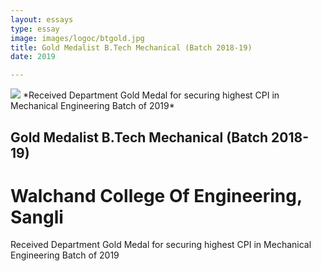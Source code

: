 ```yaml
---
layout: essays  
type: essay
image: images/logoc/btgold.jpg
title: Gold Medalist B.Tech Mechanical (Batch 2018-19) 
date: 2019 

---
```


<img class="ui image" src="{{ site.baseurl }}/images/logoc/btgold.jpg ">
*Received Department Gold Medal for securing highest CPI in Mechanical Engineering Batch of 2019*

## Gold Medalist B.Tech Mechanical (Batch 2018-19)
# Walchand College Of Engineering, Sangli
Received Department Gold Medal for securing highest CPI in Mechanical Engineering Batch of 2019
